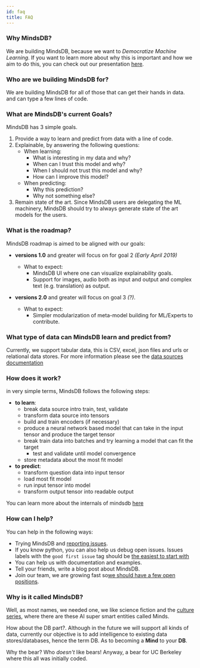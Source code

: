 ```yaml
---
id: faq
title: FAQ
---
```

### Why MindsDB?

We are building MindsDB, because we want to *Democratize Machine Learning*.
If you want to learn more about why this is important and how we aim to do this, you can check out our presentation [here](https://docs.google.com/presentation/d/e/2PACX-1vTfmQfc4rV2OjepzAMsCRAK3Z0h-IbOLMx66Ao_tFAvNX6yjNv4f1AkRK31mCLmKm8DbWwz-2F0NeBQ/pub?start=false&loop=false&delayms=3000).

### Who are we building MindsDB for?

We are building MindsDB for all of those that can get their hands in data. and can type a few lines of code.

### What are MindsDB's current Goals?

MindsDB has 3 simple goals.

1) Provide a way to learn and predict from data with a line of code.
2) Explainable, by answering the following questions:
    * When learning:
        * What is interesting in my data and why?
        * When can I trust this model and why?
        * When I should not trust this model and why?
        * How can I improve this model?
    * When predicting:
        * Why this prediction?
        * Why not something else?
3) Remain state of the art. Since MindsDB users are delegating the ML machinery, MindsDB should try to always generate state of the art models for the users.

### What is the roadmap?

MindsDB roadmap is aimed to be aligned with our goals:

* **versions 1.0** and greater will focus on for goal 2 *(Early April 2019)*
    * What to expect:
        * MindsDB UI where one can visualize explainability goals.
        * Support for images, audio both as input and output and complex text (e.g. translation) as output.

* **versions 2.0** and greater will focus on goal 3 *(?)*.
    * What to expect:
        * Simpler modularization of meta-model building for ML/Experts to contribute.

### What type of data can MindsDB learn and predict from?   

Currently, we support tabular data, this is CSV, excel, json files and urls or relational data stores. For more information please see the [data sources documentation](data-sources)

### How does it work? ###

in very simple terms, MindsDB follows the following steps:

 * **to learn**:
    * break data source intro train, test, validate
    * transform data source into tensors
    * build and train encoders (if necessary)
    * produce a neural network based model that can take in the input tensor and produce the target tensor
    * break train data into batches and try learning a model that can fit the target
      * test and validate until model convergence
    * store metadata about the most fit model
 * **to predict**:
    * transform question data into input tensor
    * load most fit model
    * run input tensor into model
    * transform output tensor into readable output

You can learn more about the internals of mindsdb [here](inside-mindsdb)

### How can I help?

You can help in the following ways:

 * Trying MindsDB and [reporting issues](https://github.com/mindsdb/mindsdb/issues/new/choose).
 * If you know python, you can also help us debug open issues. Issues labels with the `good first issue` tag should be [the easiest to start with](https://github.com/mindsdb/mindsdb/issues?q=is%3Aissue+is%3Aopen+label%3A%22good+first+issue%22)
 * You can help us with documentation and examples.
 * Tell your friends, write a blog post about MindsDB.
 * Join our team, we are growing fast so[we should have a few open positions](https://angel.co/mindsdb).

### Why is it called MindsDB?

Well, as most names, we needed one, we like science fiction and the [culture series](https://en.wikipedia.org/wiki/The_Culture_(series)), where there are these AI super smart entities called Minds.

How about the DB part?. Although in the future we will support all kinds of data, currently our objective is to add intelligence to existing data stores/databases, hence the term DB.
As to becoming a **Mind** to your **DB**.

Why the bear? Who *doesn't* like bears! Anyway, a bear for UC Berkeley where this all was initially coded.

